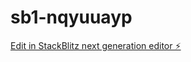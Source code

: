 # sb1-nqyuuayp

[Edit in StackBlitz next generation editor ⚡️](https://stackblitz.com/~/github.com/0xwonderstore/sb1-nqyuuayp)